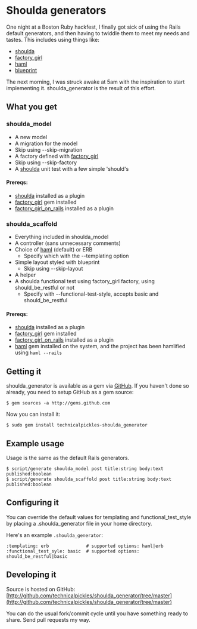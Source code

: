 # Shoulda generators

One night at a Boston Ruby hackfest, I finally got sick of using the Rails default generators, and then having to twiddle them to meet my needs and tastes. This includes using things like:

 * [shoulda](http://thoughtbot.com/projects/shoulda)
 * [factory\_girl](http://github.com/thoughtbot/factory_girl)
 * [haml](http://haml.hamptoncatlin.com/)
 * [blueprint](http://code.google.com/p/blueprintcss/)

The next morning, I was struck awake at 5am with the inspiration to start implementing it. shoulda\_generator is the result of this effort.

## What you get

### shoulda\_model

 * A new model
 * A migration for the model
  * Skip using --skip-migration
 * A factory defined with [factory_girl](http://github.com/thoughtbot/factory_girl)
  * Skip using --skip-factory
 * A [shoulda](http://thoughtbot.com/projects/shoulda) unit test with a few simple 'should's

#### Prereqs:

 * [shoulda](http://thoughtbot.com/projects/shoulda) installed as a plugin
 * [factory\_girl](http://github.com/thoughtbot/factory_girl) gem installed
 * [factory\_girl\_on\_rails](http://github.com/technicalpickles/factory_girl_on_rails) installed as a plugin

### shoulda\_scaffold

 * Everything included in shoulda_model
 * A controller (sans unnecessary comments)
 * Choice of [haml](http://haml.hamptoncatlin.com/) (default) or ERB 
   * Specify which with the --templating option
 * Simple layout styled with blueprint
   * Skip using --skip-layout
 * A helper
 * A shoulda functional test using factory_girl factory, using should\_be\_restful or not
   * Specify with --functional-test-style, accepts basic and should\_be\_restful

#### Prereqs:

 * [shoulda](http://thoughtbot.com/projects/shoulda) installed as a plugin
 * [factory\_girl](http://github.com/thoughtbot/factory_girl) gem installed
 * [factory\_girl\_on\_rails](http://github.com/technicalpickles/factory_girl_on_rails) installed as a plugin
 * [haml](http://haml.hamptoncatlin.com/) gem installed on the system, and the project has been hamlified using  `haml --rails`

## Getting it

shoulda\_generator is available as a gem via [GitHub](http://github.com). If you haven't done so already, you need to setup GitHub as a gem source:

    $ gem sources -a http://gems.github.com
    
Now you can install it:
    
    $ sudo gem install technicalpickles-shoulda_generator

## Example usage

Usage is the same as the default Rails generators.

    $ script/generate shoulda_model post title:string body:text published:boolean 
    $ script/generate shoulda_scaffold post title:string body:text published:boolean


## Configuring it

You can override the default values for templating and functional\_test\_style by placing a .shoulda\_generator  file in your home directory.

Here's an example `.shoulda_generator`:

    :templating: erb              # supported options: haml|erb
    :functional_test_syle: basic  # supported options: should_be_restful|basic

## Developing it

Source is hosted on GitHub: [http://github.com/technicalpickles/shoulda_generator/tree/master](http://github.com/technicalpickles/shoulda_generator/tree/master)

You can do the usual fork/commit cycle until you have something ready to share. Send pull requests my way.